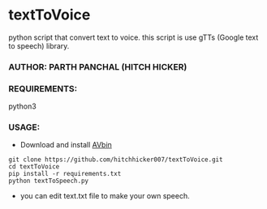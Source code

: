 # textToVoice
python script that convert text to voice. this script is use gTTs (Google text to speech) library.

### AUTHOR: PARTH PANCHAL (HITCH HICKER)

### REQUIREMENTS:
python3

### USAGE:
- Download and install [AVbin](https://avbin.github.io/AVbin/Download)

```
git clone https://github.com/hitchhicker007/textToVoice.git
cd textToVoice
pip install -r requirements.txt
python textToSpeech.py
```
- you can edit text.txt file to make your own speech.
